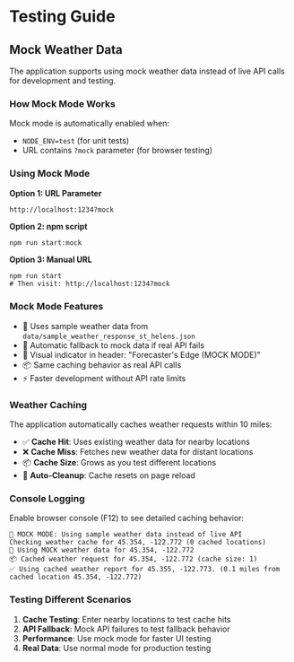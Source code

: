# Testing Guide

## Mock Weather Data

The application supports using mock weather data instead of live API calls for development and testing.

### How Mock Mode Works

Mock mode is automatically enabled when:
- `NODE_ENV=test` (for unit tests)
- URL contains `?mock` parameter (for browser testing)

### Using Mock Mode

**Option 1: URL Parameter**
```
http://localhost:1234?mock
```

**Option 2: npm script**
```bash
npm run start:mock
```

**Option 3: Manual URL**
```
npm run start
# Then visit: http://localhost:1234?mock
```

### Mock Mode Features

- 🧪 Uses sample weather data from `data/sample_weather_response_st_helens.json`
- 🔄 Automatic fallback to mock data if real API fails
- 📱 Visual indicator in header: "Forecaster's Edge (MOCK MODE)"
- 📦 Same caching behavior as real API calls
- ⚡ Faster development without API rate limits

### Weather Caching

The application automatically caches weather requests within 10 miles:

- ✅ **Cache Hit**: Uses existing weather data for nearby locations
- ❌ **Cache Miss**: Fetches new weather data for distant locations
- 📦 **Cache Size**: Grows as you test different locations
- 🔄 **Auto-Cleanup**: Cache resets on page reload

### Console Logging

Enable browser console (F12) to see detailed caching behavior:

```
🧪 MOCK MODE: Using sample weather data instead of live API
Checking weather cache for 45.354, -122.772 (0 cached locations)
🧪 Using MOCK weather data for 45.354, -122.772
📦 Cached weather request for 45.354, -122.772 (cache size: 1)
✅ Using cached weather report for 45.355, -122.773. (0.1 miles from cached location 45.354, -122.772)
```

### Testing Different Scenarios

1. **Cache Testing**: Enter nearby locations to test cache hits
2. **API Fallback**: Mock API failures to test fallback behavior  
3. **Performance**: Use mock mode for faster UI testing
4. **Real Data**: Use normal mode for production testing